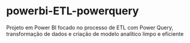 # powerbi-ETL-powerquery
Projeto em Power BI focado no processo de ETL com Power Query, transformação de dados e criação de modelo analítico limpo e eficiente
